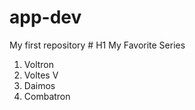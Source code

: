 # app-dev
My first repository
	# H1 My Favorite Series
1. Voltron
2. Voltes V
3. Daimos
4. Combatron
